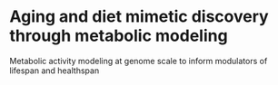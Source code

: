 # Aging and diet mimetic discovery through metabolic modeling

Metabolic activity modeling at genome scale to inform modulators of lifespan and healthspan
